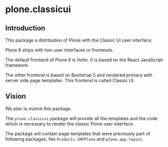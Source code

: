 # plone.classicui

## Introduction

This package a distribution of Plone with the Classic UI user interface.

Plone 6 ships with two user interfaces or frontends.

The default frontend of Plone 6 is Volto.
It is based on the React JavaScript framework.

The other frontend is based on Bootstrap 5 and rendered primary with server side page templates.
This frontend is called Classic UI.

## Vision

We plan to evolve this package.

The `plone.classicui` package will provide all the templates and the code which is necessary to render the classic Plone user interface.

The package will contain page templates that were previously part of following packages, like `Products.CMFPlone` and `plone.app.layout`.

